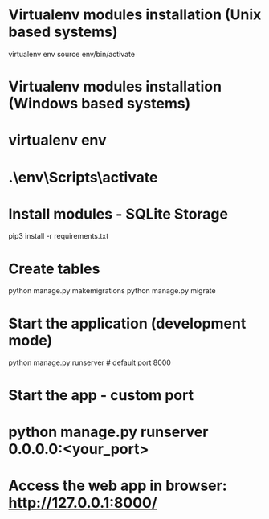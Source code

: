 # Virtualenv modules installation (Unix based systems)
virtualenv env
source env/bin/activate



# Virtualenv modules installation (Windows based systems)
# virtualenv env
# .\env\Scripts\activate

# Install modules - SQLite Storage
pip3 install -r requirements.txt




# Create tables
python manage.py makemigrations
python manage.py migrate



 # Start the application (development mode)
python manage.py runserver # default port 8000




# Start the app - custom port
# python manage.py runserver 0.0.0.0:<your_port>

# Access the web app in browser: http://127.0.0.1:8000/


```

```
